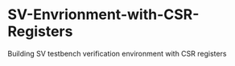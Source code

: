 # SV-Envrionment-with-CSR-Registers
Building SV testbench verification environment with CSR registers
